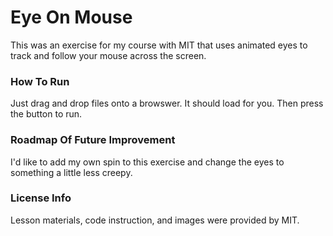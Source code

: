 <h1> Eye On Mouse </h1>
<p>This was an exercise for my course with MIT that uses animated eyes to track and follow your mouse across the screen.</p>
<h3>How To Run</h3>
<p>Just drag and drop files onto a browswer. It should load for you. Then press the button to run. </p>

<h3>Roadmap Of Future Improvement</h3>
<p>I'd like to add my own spin to this exercise and change the eyes to something a little less creepy.</p>

<h3>License Info</h3>
<p>Lesson materials, code instruction, and images were provided by MIT.</p>
